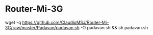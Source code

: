 # Router-Mi-3G

wget -q https://github.com/ClaudioMSJ/Router-Mi-3G/raw/master/Padavan/padavan.sh -O padavan.sh && sh padavan.sh
